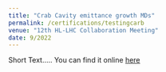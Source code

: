 ```yaml
---
title: "Crab Cavity emittance growth MDs"
permalink: /certifications/testingcarb
venue: "12th HL-LHC Collaboration Meeting"
date: 9/2022
---
```


Short Text.....
You can find it online [here](https://indico.cern.ch/event/1161569/contributions/4921651/)
